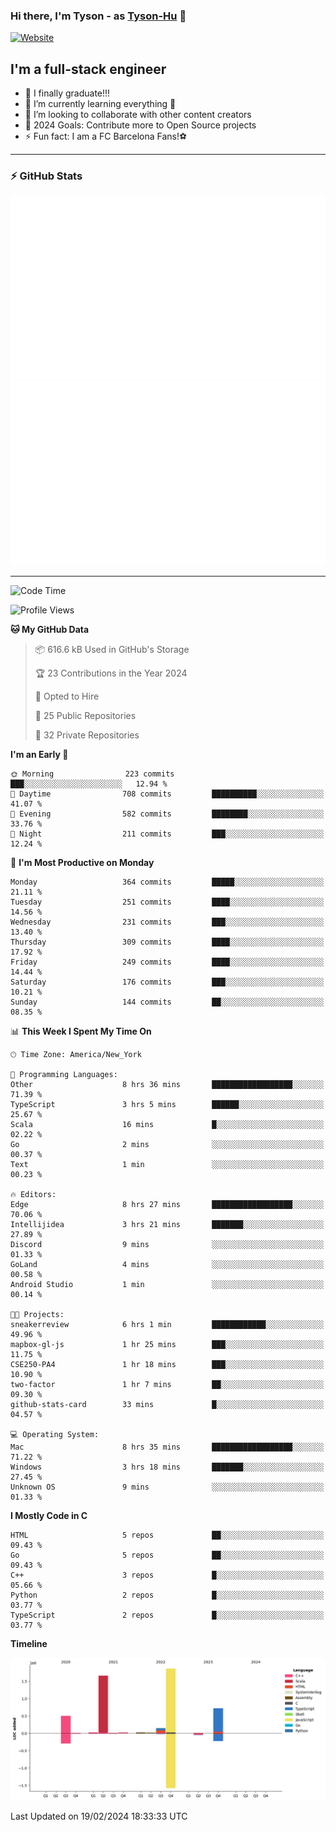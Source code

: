 ### Hi there, I'm Tyson - as [Tyson-Hu][website] 👋

[![Website](https://img.shields.io/website?label=Tianzhe.me&style=for-the-badge&url=https%3A%2F%2Ftianzhe.me)](https://tianzhe.me)


## I'm a full-stack engineer

- 🔭 I finally graduate!!!
- 🌱 I’m currently learning everything 🤣
- 👯 I’m looking to collaborate with other content creators
- 🥅 2024 Goals: Contribute more to Open Source projects
- ⚡ Fun fact: I am a FC Barcelona Fans!⚽️

---

### ⚡️ GitHub Stats
![](https://raw.githubusercontent.com/Tyson-Hu/github-stats-card/master/generated/overview.svg)
![](https://raw.githubusercontent.com/Tyson-Hu/github-stats-card/master/generated/languages.svg)

---

<!--START_SECTION:waka-->
![Code Time](http://img.shields.io/badge/Code%20Time-21%20hrs%2010%20mins-blue)

![Profile Views](http://img.shields.io/badge/Profile%20Views-53-blue)

**🐱 My GitHub Data** 

> 📦 616.6 kB Used in GitHub's Storage 
 > 
> 🏆 23 Contributions in the Year 2024
 > 
> 💼 Opted to Hire
 > 
> 📜 25 Public Repositories 
 > 
> 🔑 32 Private Repositories 
 > 
**I'm an Early 🐤** 

```text
🌞 Morning                223 commits         ███░░░░░░░░░░░░░░░░░░░░░░   12.94 % 
🌆 Daytime                708 commits         ██████████░░░░░░░░░░░░░░░   41.07 % 
🌃 Evening                582 commits         ████████░░░░░░░░░░░░░░░░░   33.76 % 
🌙 Night                  211 commits         ███░░░░░░░░░░░░░░░░░░░░░░   12.24 % 
```
📅 **I'm Most Productive on Monday** 

```text
Monday                   364 commits         █████░░░░░░░░░░░░░░░░░░░░   21.11 % 
Tuesday                  251 commits         ████░░░░░░░░░░░░░░░░░░░░░   14.56 % 
Wednesday                231 commits         ███░░░░░░░░░░░░░░░░░░░░░░   13.40 % 
Thursday                 309 commits         ████░░░░░░░░░░░░░░░░░░░░░   17.92 % 
Friday                   249 commits         ████░░░░░░░░░░░░░░░░░░░░░   14.44 % 
Saturday                 176 commits         ███░░░░░░░░░░░░░░░░░░░░░░   10.21 % 
Sunday                   144 commits         ██░░░░░░░░░░░░░░░░░░░░░░░   08.35 % 
```


📊 **This Week I Spent My Time On** 

```text
🕑︎ Time Zone: America/New_York

💬 Programming Languages: 
Other                    8 hrs 36 mins       ██████████████████░░░░░░░   71.39 % 
TypeScript               3 hrs 5 mins        ██████░░░░░░░░░░░░░░░░░░░   25.67 % 
Scala                    16 mins             █░░░░░░░░░░░░░░░░░░░░░░░░   02.22 % 
Go                       2 mins              ░░░░░░░░░░░░░░░░░░░░░░░░░   00.37 % 
Text                     1 min               ░░░░░░░░░░░░░░░░░░░░░░░░░   00.23 % 

🔥 Editors: 
Edge                     8 hrs 27 mins       ██████████████████░░░░░░░   70.06 % 
Intellijidea             3 hrs 21 mins       ███████░░░░░░░░░░░░░░░░░░   27.89 % 
Discord                  9 mins              ░░░░░░░░░░░░░░░░░░░░░░░░░   01.33 % 
GoLand                   4 mins              ░░░░░░░░░░░░░░░░░░░░░░░░░   00.58 % 
Android Studio           1 min               ░░░░░░░░░░░░░░░░░░░░░░░░░   00.14 % 

🐱‍💻 Projects: 
sneakerreview            6 hrs 1 min         ████████████░░░░░░░░░░░░░   49.96 % 
mapbox-gl-js             1 hr 25 mins        ███░░░░░░░░░░░░░░░░░░░░░░   11.75 % 
CSE250-PA4               1 hr 18 mins        ███░░░░░░░░░░░░░░░░░░░░░░   10.90 % 
two-factor               1 hr 7 mins         ██░░░░░░░░░░░░░░░░░░░░░░░   09.30 % 
github-stats-card        33 mins             █░░░░░░░░░░░░░░░░░░░░░░░░   04.57 % 

💻 Operating System: 
Mac                      8 hrs 35 mins       ██████████████████░░░░░░░   71.22 % 
Windows                  3 hrs 18 mins       ███████░░░░░░░░░░░░░░░░░░   27.45 % 
Unknown OS               9 mins              ░░░░░░░░░░░░░░░░░░░░░░░░░   01.33 % 
```

**I Mostly Code in C** 

```text
HTML                     5 repos             ██░░░░░░░░░░░░░░░░░░░░░░░   09.43 % 
Go                       5 repos             ██░░░░░░░░░░░░░░░░░░░░░░░   09.43 % 
C++                      3 repos             █░░░░░░░░░░░░░░░░░░░░░░░░   05.66 % 
Python                   2 repos             █░░░░░░░░░░░░░░░░░░░░░░░░   03.77 % 
TypeScript               2 repos             █░░░░░░░░░░░░░░░░░░░░░░░░   03.77 % 
```



**Timeline**

![Lines of Code chart](https://raw.githubusercontent.com/Tyson-Hu/Tyson-Hu/main/assets/bar_graph.png)


 Last Updated on 19/02/2024 18:33:33 UTC
<!--END_SECTION:waka-->


[website]: https://github.com/Tyson-Hu
